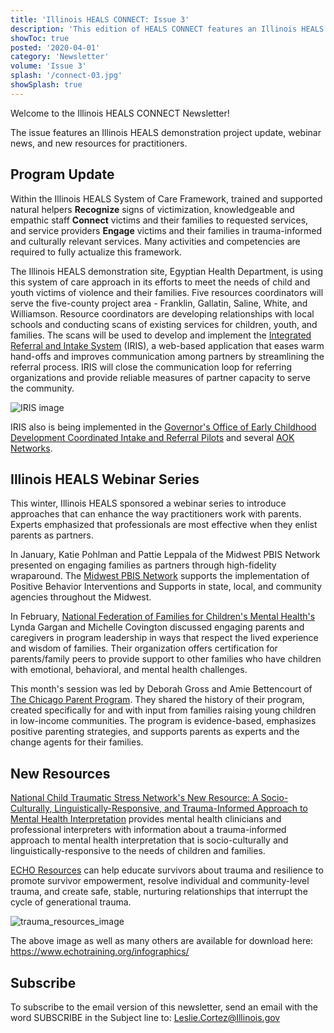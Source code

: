 ```yaml
---
title: 'Illinois HEALS CONNECT: Issue 3'
description: 'This edition of HEALS CONNECT features an Illinois HEALS demonstration project update, webinar news, and new resources for practitioners.'
showToc: true
posted: '2020-04-01'
category: 'Newsletter'
volume: 'Issue 3'
splash: '/connect-03.jpg'
showSplash: true
---
```


Welcome to the Illinois HEALS CONNECT Newsletter!

The issue features an Illinois HEALS demonstration project update, webinar news, and new resources for practitioners.

## Program Update

Within the Illinois HEALS System of Care Framework, trained and supported natural helpers **Recognize** signs of victimization, knowledgeable and empathic staff **Connect** victims and their families to requested services, and service providers **Engage** victims and their families in trauma-informed and culturally relevant services. Many activities and competencies are required to fully actualize this framework.

The Illinois HEALS demonstration site, Egyptian Health Department, is using this system of care approach in its efforts to meet the needs of child and youth victims of violence and their families. Five resources coordinators will serve the five-county project area - Franklin, Gallatin, Saline, White, and Williamson. Resource coordinators are developing relationships with local schools and conducting scans of existing services for children, youth, and families. The scans will be used to develop and implement the [Integrated Referral and Intake System](https://connectwithiris.org/) (IRIS), a web-based application that eases warm hand-offs and improves communication among partners by streamlining the referral process. IRIS will close the communication loop for referring organizations and provide reliable measures of partner capacity to serve the community.

<div class="text-center mb-10">

<img src="/connect-03-iris.png" style="max-width: 500px !important" alt="IRIS image">

</div>

IRIS also is being implemented in the [Governor's Office of Early Childhood Development Coordinated Intake and Referral Pilots](http://igrowillinois.org/) and several [AOK Networks](http://www.aoknetworks.org/illinois/).

## Illinois HEALS Webinar Series

This winter, Illinois HEALS sponsored a webinar series to introduce approaches that can enhance the way practitioners work with parents. Experts emphasized that professionals are most effective when they enlist parents as partners.

In January, Katie Pohlman and Pattie Leppala of the Midwest PBIS Network presented on engaging families as partners through high-fidelity wraparound. The [Midwest PBIS Network](http://www.midwestpbis.org/materials/wraparound) supports the implementation of Positive Behavior Interventions and Supports in state, local, and community agencies throughout the Midwest.

In February, [National Federation of Families for Children's Mental Health's](https://www.ffcmh.org/) Lynda Gargan and Michelle Covington discussed engaging parents and caregivers in program leadership in ways that respect the lived experience and wisdom of families. Their organization offers certification for parents/family peers to provide support to other families who have children with emotional, behavioral, and mental health challenges.

This month's session was led by Deborah Gross and Amie Bettencourt of [The Chicago Parent Program](http://www.chicagoparentprogram.org/). They shared the history of their program, created specifically for and with input from families raising young children in low-income communities. The program is evidence-based, emphasizes positive parenting strategies, and supports parents as experts and the change agents for their families.

## New Resources

[National Child Traumatic Stress Network's New Resource: A Socio-Culturally, Linguistically-Responsive, and Trauma-Informed Approach to Mental Health Interpretation](https://www.nctsn.org/resources/a-socio-culturally-linguistically-responsive-and-trauma-informed-approach-to-mental-health-interpretation) provides mental health clinicians and professional interpreters with information about a trauma-informed approach to mental health interpretation that is socio-culturally and linguistically-responsive to the needs of children and families.

[ECHO Resources](https://www.echotraining.org/resources/) can help educate survivors about trauma and resilience to promote survivor empowerment, resolve individual and community-level trauma, and create safe, stable, nurturing relationships that interrupt the cycle of generational trauma.

![trauma_resources_image](/connect-03-trauma.png)

The above image as well as many others are available for download here: https://www.echotraining.org/infographics/

## Subscribe

To subscribe to the email version of this newsletter, send an email with the word SUBSCRIBE in the Subject line to: Leslie.Cortez@Illinois.gov
